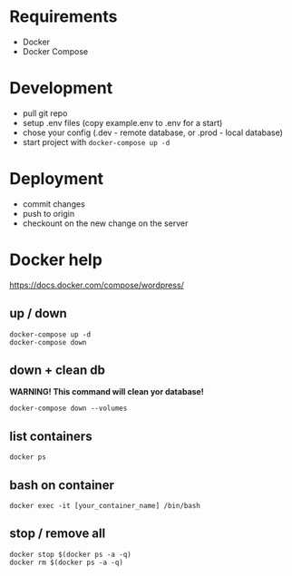 # Requirements

- Docker
- Docker Compose

# Development

- pull git repo
- setup .env files (copy example.env to .env for a start)
- chose your config (.dev - remote database, or .prod - local database)
- start project with `docker-compose up -d`

# Deployment

- commit changes
- push to origin
- checkount on the new change on the server

# Docker help

https://docs.docker.com/compose/wordpress/

## up / down

```
docker-compose up -d
docker-compose down
```

## down + clean db
**WARNING! This command will clean yor database!**

```
docker-compose down --volumes
```

## list containers

```
docker ps
```
## bash on container

```
docker exec -it [your_container_name] /bin/bash
```

## stop / remove all

```
docker stop $(docker ps -a -q)
docker rm $(docker ps -a -q)
```
